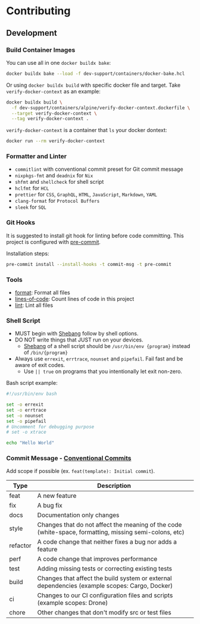 # Contributing

## Development

### Build Container Images

You can use all in one `docker buildx bake`:

```bash
docker buildx bake --load -f dev-support/containers/docker-bake.hcl
```

Or using `docker buildx build` with specific docker file and target. Take `verify-docker-context` as an example:

```bash
docker buildx build \
  -f dev-support/containers/alpine/verify-docker-context.dockerfile \
  --target verify-docker-context \
  --tag verify-docker-context .
```

`verify-docker-context` is a container that `ls` your docker dontext:

```bash
docker run --rm verify-docker-context
```

### Formatter and Linter

- `commitlint` with conventional commit preset for Git commit message
- `nixpkgs-fmt` and `deadnix` for `Nix`
- `shfmt` and `shellcheck` for shell script
- `hclfmt` for `HCL`
- `prettier` for `CSS`, `GraphQL`, `HTML`, `JavaScript`, `Markdown`, `YAML`
- `clang-format` for `Protocol Buffers`
- `sleek` for `SQL`

### Git Hooks

It is suggested to install git hook for linting before code committing. This project is configured with [pre-commit](https://pre-commit.com).

Installation steps:

```bash
pre-commit install --install-hooks -t commit-msg -t pre-commit
```

### Tools

- [format](bin/format): Format all files
- [lines-of-code](bin/lines-of-code): Count lines of code in this project
- [lint](bin/lint): Lint all files

### Shell Script

- MUST begin with [Shebang](<https://en.wikipedia.org/wiki/Shebang_(Unix)>) follow by shell options.
- DO NOT write things that JUST run on your devices.
  - [Shebang](<https://en.wikipedia.org/wiki/Shebang_(Unix)>) of a shell script should be `/usr/bin/env {program}` instead of `/bin/{program}`
- Always use `errexit`, `errtrace`, `nounset` and `pipefail`. Fail fast and be aware of exit codes.
  - Use `|| true` on programs that you intentionally let exit non-zero.

Bash script example:

```bash
#!/usr/bin/env bash

set -o errexit
set -o errtrace
set -o nounset
set -o pipefail
# Uncomment for debugging purpose
# set -o xtrace

echo "Hello World"
```

### Commit Message - [Conventional Commits](https://www.conventionalcommits.org/en)

Add scope if possible (ex. `feat(template): Initial commit`).

| Type     | Description                                                                                            |
| -------- | ------------------------------------------------------------------------------------------------------ |
| feat     | A new feature                                                                                          |
| fix      | A bug fix                                                                                              |
| docs     | Documentation only changes                                                                             |
| style    | Changes that do not affect the meaning of the code (white-space, formatting, missing semi-colons, etc) |
| refactor | A code change that neither fixes a bug nor adds a feature                                              |
| perf     | A code change that improves performance                                                                |
| test     | Adding missing tests or correcting existing tests                                                      |
| build    | Changes that affect the build system or external dependencies (example scopes: Cargo, Docker)          |
| ci       | Changes to our CI configuration files and scripts (example scopes: Drone)                              |
| chore    | Other changes that don't modify src or test files                                                      |
